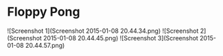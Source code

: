 # Floppy Pong

![Screenshot 1](Screenshot 2015-01-08 20.44.34.png)
![Screenshot 2](Screenshot 2015-01-08 20.44.45.png)
![Screenshot 3](Screenshot 2015-01-08 20.44.57.png)
